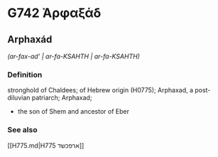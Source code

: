 # G742 Ἀρφαξάδ

## Arphaxád

_(ar-fax-ad' | ar-fa-KSAHTH | ar-fa-KSAHTH)_

### Definition

stronghold of Chaldees; of Hebrew origin (H0775); Arphaxad, a post-diluvian patriarch; Arphaxad; 

- the son of Shem and ancestor of Eber

### See also

[[H775.md|H775 ארפכשד]]
